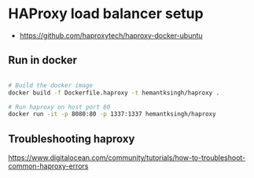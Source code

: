 
# HAProxy load balancer setup

* https://github.com/haproxytech/haproxy-docker-ubuntu

## Run in docker

```sh

# Build the docker image
docker build -f Dockerfile.haproxy -t hemantksingh/haproxy .

# Run haproxy on host port 80
docker run -it -p 8080:80 -p 1337:1337 hemantksingh/haproxy
```

## Troubleshooting haproxy

https://www.digitalocean.com/community/tutorials/how-to-troubleshoot-common-haproxy-errors